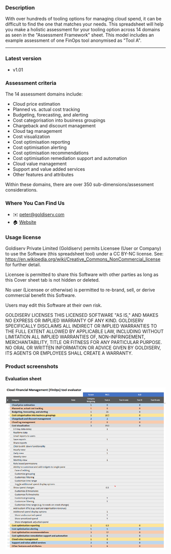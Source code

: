 ### Description

With over hundreds of tooling options for managing cloud spend, it can be difficult to find the one that matches your needs. This spreadsheet will help you make a holistic assessment for your tooling option across 14 domains as seen in the "Assessment Framework" sheet.
This model includes an example assessment of one FinOps tool anonymised as "Tool A".

---

### Latest version
- v1.01

### Assessment criteria
The 14 assessment domains include:
- Cloud price estimation
- Planned vs. actual cost tracking
- Budgeting, forecasting, and alerting
- Cost categorisation into business groupings
- Chargeback and discount management
- Cloud tag management
- Cost visualization
- Cost optimisation reporting
- Cost optimisation alerting
- Cost optimisation recommendations
- Cost optimisation remediation support and automation
- Cloud value management
- Support and value added services
- Other features and attributes

Within these domains, there are over 350 sub-dimensions/assessment considerations.

### Where You Can Find Us
- :envelope: peter@goldiserv.com
- :house: [Website](https://goldiserv.com/)

### Usage license
Goldiserv Private Limited (Goldiserv) permits Licensee (User or Company) to use the Software (this spreadsheet tool) under a 
CC BY-NC license. See: https://en.wikipedia.org/wiki/Creative_Commons_NonCommercial_license for further detail.

Licensee is permitted to share this Software with other parties as long as this Cover sheet tab is not hidden or deleted.

No user (Licensee or otherwise) is permitted to re-brand, sell, or derive commercial benefit this Software.

Users may edit this Software at their own risk.

GOLDISERV LICENSES THIS LICENSED SOFTWARE "AS IS," AND MAKES NO EXPRESS OR IMPLIED WARRANTY OF ANY KIND. GOLDISERV SPECIFICALLY DISCLAIMS ALL INDIRECT OR IMPLIED WARRANTIES TO THE FULL EXTENT ALLOWED BY APPLICABLE LAW, INCLUDING WITHOUT LIMITATION ALL IMPLIED WARRANTIES OF, NON-INFRINGEMENT, MERCHANTABILITY, TITLE OR FITNESS FOR ANY PARTICULAR PURPOSE. NO ORAL OR WRITTEN INFORMATION OR ADVICE GIVEN BY GOLDISERV, ITS AGENTS OR EMPLOYEES SHALL CREATE A WARRANTY.

### Product screenshots
#### Evaluation sheet
![sheet-1](/assets/sheet-1.png)